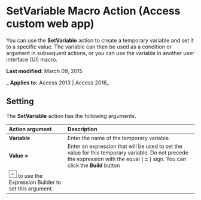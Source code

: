 
# SetVariable Macro Action (Access custom web app)
You can use the  **SetVariable** action to create a temporary variable and set it to a specific value. The variable can then be used as a condition or argument in subsequent actions, or you can use the variable in another user interface (UI) macro.

 **Last modified:** March 09, 2015

 _ **Applies to:** Access 2013 | Access 2016_

## Setting

The  **SetVariable** action has the following arguments.



|**Action argument**|**Description**|
|:-----|:-----|
|**Variable**|Enter the name of the temporary variable.|
|**Value =**|Enter an expression that will be used to set the value for this temporary variable. Do not precede the expression with the equal ( **=** ) sign. You can click the **Build** button
![](images/buildbut_ZA06047218.gif) to use the Expression Builder to set this argument.|
